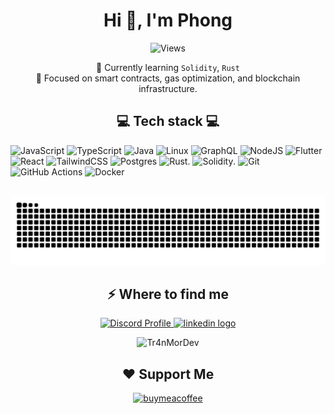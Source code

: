 <h1 align="center" class="slide-in">Hi 👋, I'm Phong</h1>

<div align="center">
  <img src="https://komarev.com/ghpvc/?username=Tr4nMorDev&label=Total%20Views&color=0e75b6&style=flat" alt="Views" />
<!--   <img src="https://hits.seeyoufarm.com/api/count/incr/badge.svg?url=https://github.com/Tr4nMorDev&count_bg=%2379C83D&title_bg=%23555555&icon=&icon_color=%23E7E7E7&title=Views%20Today&edge_flat=false&mode=day" alt="Views Today" /> -->
</div>

<p align="center">
  🌱 Currently learning <code>Solidity</code>, <code>Rust</code><br>
  🧠 Focused on smart contracts, gas optimization, and blockchain infrastructure.
</p>

<h2 align="center"> 💻 Tech stack 💻</h2>

![JavaScript](https://img.shields.io/badge/javascript-%23323330.svg?style=for-the-badge&logo=javascript&logoColor=%23F7DF1E)
![TypeScript](https://img.shields.io/badge/typescript-%23007ACC.svg?style=for-the-badge&logo=typescript&logoColor=white) 
![Java](https://img.shields.io/badge/java-%23ED8B00.svg?style=for-the-badge&logo=openjdk&logoColor=white) 
![Linux](https://img.shields.io/badge/linux-%23000.svg?style=for-the-badge&logo=linux&logoColor=white)
![GraphQL](https://img.shields.io/badge/-GraphQL-E10098?style=for-the-badge&logo=graphql&logoColor=white) 
![NodeJS](https://img.shields.io/badge/node.js-6DA55F?style=for-the-badge&logo=node.js&logoColor=white) 
![Flutter](https://img.shields.io/badge/flutter-%2302569B.svg?style=for-the-badge&logo=flutter&logoColor=white)
![React](https://img.shields.io/badge/react-%2320232a.svg?style=for-the-badge&logo=react&logoColor=%2361DAFB)
![TailwindCSS](https://img.shields.io/badge/tailwindcss-%2338B2AC.svg?style=for-the-badge&logo=tailwind-css&logoColor=white) 
![Postgres](https://img.shields.io/badge/postgres-%23316192.svg?style=for-the-badge&logo=postgresql&logoColor=white) 
![Rust](https://img.shields.io/badge/rust-%23000000.svg?style=for-the-badge&logo=rust&logoColor=white). 
![Solidity](https://img.shields.io/badge/solidity-%23363636.svg?style=for-the-badge&logo=solidity&logoColor=white).
![Git](https://img.shields.io/badge/git-%23F05033.svg?style=for-the-badge&logo=git&logoColor=white)
![GitHub Actions](https://img.shields.io/badge/GitHub_Actions-%232671E5.svg?style=for-the-badge&logo=githubactions&logoColor=white)
![Docker](https://img.shields.io/badge/docker-%230db7ed.svg?style=for-the-badge&logo=docker&logoColor=white)

</p>
<p align="center">
<br clear="both">
<img src="https://raw.githubusercontent.com/Tr4nMorDev/Tr4nMorDev/output/snake.svg" alt="Snake animation" />


</p>
<h2 align="center">⚡️ Where to find me</h2>
<p align="center">
<!--   <a href="https://www.youtube.com/@Zeri_Two" target="_blank" rel="noopener noreferrer">
  <img src="https://img.shields.io/static/v1?message=Youtube&logo=youtube&label=&color=FF0000&logoColor=white&labelColor=&style=for-the-badge" alt="youtube logo"  />
    </a>
  <a href="https://www.instagram.com/mortailposh/" target="_blank" rel="noopener noreferrer">
  <img src="https://img.shields.io/static/v1?message=Instagram&logo=instagram&label=&color=E4405F&logoColor=white&labelColor=&style=for-the-badge" height="35" alt="instagram logo"  />
    </a> -->
  <a href="https://discord.com/users/683542145117978663" target="_blank" rel="noopener noreferrer">
  <img src="https://img.shields.io/static/v1?message=Discord&logo=discord&label=&color=7289DA&logoColor=white&labelColor=&style=for-the-badge" height="35"  alt="Discord Profile" />
</a>
<!--   <a href="mailto:tranphongzhouzhou@gmail.com" target="_blank" rel="noopener noreferrer">
  <img src="https://img.shields.io/static/v1?message=Gmail&logo=gmail&label=&color=D14836&logoColor=white&labelColor=&style=for-the-badge" height="35" alt="gmail logo"  />
  </a> -->
  <a href="https://www.linkedin.com/in/tr%E1%BA%A7n-phong-08154633a/" target="_blank" rel="noopener noreferrer">
  <img src="https://img.shields.io/static/v1?message=LinkedIn&logo=linkedin&label=&color=0077B5&logoColor=white&labelColor=&style=for-the-badge" height="35" alt="linkedin logo"  />
  </a>
<!--   <a href="https://www.facebook.com/tranphong016/" target="_blank" rel="noopener noreferrer">
  <img src="https://img.shields.io/badge/facebook-logo?style=for-the-badge&logo=facebook&logoColor=white&color=%230866ff" alt="facebook" />
  </a> -->
</p>

<p align="center">
  <img src="https://github-readme-streak-stats.herokuapp.com/?user=Tr4nMorDev&" alt="Tr4nMorDev" />
</p>

<h2 align="center">❤️ Support Me</h2>
<p align="center">
  <a href="https://buymeacoffee.com/tr4nmordev">
    <img src="https://cdn.buymeacoffee.com/buttons/v2/default-yellow.png" width="160" alt="buymeacoffee" />
  </a>
</p>
